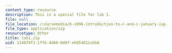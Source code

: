 ```yaml
---
content_type: resource
description: This is a special file for lab 1.
file: null
file_location: /coursemedia/6-s096-introduction-to-c-and-c-january-iap-2013/114879f11ff64d680d8fe605461ccbb8_lab1.zip
file_type: application/zip
resourcetype: Other
title: lab1.zip
uid: 114879f1-1ff6-4d68-0d8f-e605461ccbb8
---
```


